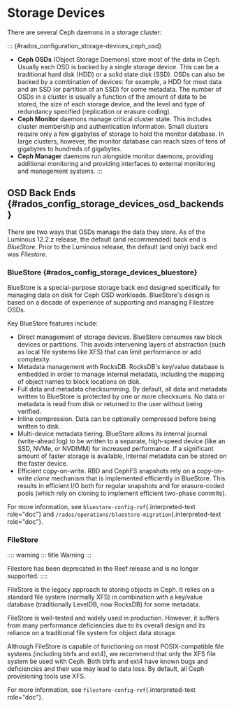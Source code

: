 # Storage Devices

There are several Ceph daemons in a storage cluster:

::: {#rados_configuration_storage-devices_ceph_osd}
-   **Ceph OSDs** (Object Storage Daemons) store most of the data in
    Ceph. Usually each OSD is backed by a single storage device. This
    can be a traditional hard disk (HDD) or a solid state disk (SSD).
    OSDs can also be backed by a combination of devices: for example, a
    HDD for most data and an SSD (or partition of an SSD) for some
    metadata. The number of OSDs in a cluster is usually a function of
    the amount of data to be stored, the size of each storage device,
    and the level and type of redundancy specified (replication or
    erasure coding).
-   **Ceph Monitor** daemons manage critical cluster state. This
    includes cluster membership and authentication information. Small
    clusters require only a few gigabytes of storage to hold the monitor
    database. In large clusters, however, the monitor database can reach
    sizes of tens of gigabytes to hundreds of gigabytes.
-   **Ceph Manager** daemons run alongside monitor daemons, providing
    additional monitoring and providing interfaces to external
    monitoring and management systems.
:::

## OSD Back Ends {#rados_config_storage_devices_osd_backends}

There are two ways that OSDs manage the data they store. As of the
Luminous 12.2.z release, the default (and recommended) back end is
*BlueStore*. Prior to the Luminous release, the default (and only) back
end was *Filestore*.

### BlueStore {#rados_config_storage_devices_bluestore}

BlueStore is a special-purpose storage back end designed specifically
for managing data on disk for Ceph OSD workloads. BlueStore\'s design is
based on a decade of experience of supporting and managing Filestore
OSDs.

Key BlueStore features include:

-   Direct management of storage devices. BlueStore consumes raw block
    devices or partitions. This avoids intervening layers of abstraction
    (such as local file systems like XFS) that can limit performance or
    add complexity.
-   Metadata management with RocksDB. RocksDB\'s key/value database is
    embedded in order to manage internal metadata, including the mapping
    of object names to block locations on disk.
-   Full data and metadata checksumming. By default, all data and
    metadata written to BlueStore is protected by one or more checksums.
    No data or metadata is read from disk or returned to the user
    without being verified.
-   Inline compression. Data can be optionally compressed before being
    written to disk.
-   Multi-device metadata tiering. BlueStore allows its internal journal
    (write-ahead log) to be written to a separate, high-speed device
    (like an SSD, NVMe, or NVDIMM) for increased performance. If a
    significant amount of faster storage is available, internal metadata
    can be stored on the faster device.
-   Efficient copy-on-write. RBD and CephFS snapshots rely on a
    copy-on-write *clone* mechanism that is implemented efficiently in
    BlueStore. This results in efficient I/O both for regular snapshots
    and for erasure-coded pools (which rely on cloning to implement
    efficient two-phase commits).

For more information, see `bluestore-config-ref`{.interpreted-text
role="doc"} and
`/rados/operations/bluestore-migration`{.interpreted-text role="doc"}.

### FileStore

:::: warning
::: title
Warning
:::

Filestore has been deprecated in the Reef release and is no longer
supported.
::::

FileStore is the legacy approach to storing objects in Ceph. It relies
on a standard file system (normally XFS) in combination with a key/value
database (traditionally LevelDB, now RocksDB) for some metadata.

FileStore is well-tested and widely used in production. However, it
suffers from many performance deficiencies due to its overall design and
its reliance on a traditional file system for object data storage.

Although FileStore is capable of functioning on most POSIX-compatible
file systems (including btrfs and ext4), we recommend that only the XFS
file system be used with Ceph. Both btrfs and ext4 have known bugs and
deficiencies and their use may lead to data loss. By default, all Ceph
provisioning tools use XFS.

For more information, see `filestore-config-ref`{.interpreted-text
role="doc"}.
